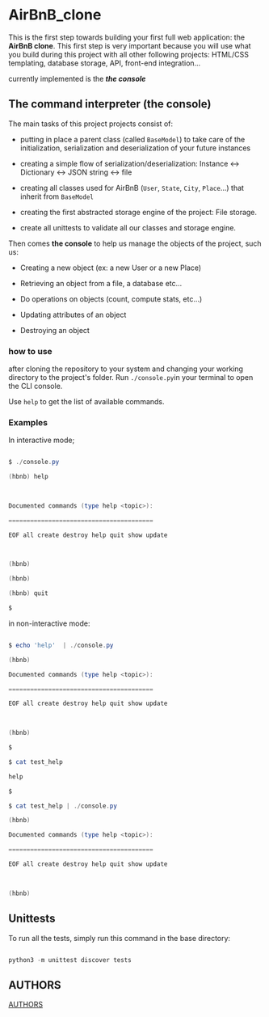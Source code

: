 
# AirBnB_clone

  

This is the first step towards building your first full web application: the **AirBnB clone**. This first step is very important because you will use what you build during this project with all other following projects: HTML/CSS templating, database storage, API, front-end integration…

currently implemented is the ***the console***

  

## The command interpreter (the console)

  

The main tasks of this project projects consist of:

  

- putting in place a parent class (called `BaseModel`) to take care of the initialization, serialization and deserialization of your future instances

- creating a simple flow of serialization/deserialization: Instance <-> Dictionary <-> JSON string <-> file

- creating all classes used for AirBnB (`User`, `State`, `City`, `Place`…) that inherit from `BaseModel`

- creating the first abstracted storage engine of the project: File storage.

- create all unittests to validate all our classes and storage engine.

  

Then comes **the console** to help us manage the objects of the project, such us:

  

- Creating a new object (ex: a new User or a new Place)

- Retrieving an object from a file, a database etc…

- Do operations on objects (count, compute stats, etc…)

- Updating attributes of an object

- Destroying an object

  

### how to use

  

after cloning the repository to your system and changing your working directory to the project's folder. Run `./console.py`in your terminal to open the CLI console.

Use `help` to get the list of available commands.

  

### Examples

  

In interactive mode;

  

```powershell

$ ./console.py

(hbnb) help

  

Documented commands (type help <topic>):

========================================

EOF all create destroy help quit show update

  

(hbnb)

(hbnb)

(hbnb) quit

$

```

  

in non-interactive mode:

  

```powershell

$ echo 'help'  | ./console.py

(hbnb)

Documented commands (type help <topic>):

========================================

EOF all create destroy help quit show update

  

(hbnb)

$

$ cat test_help

help

$

$ cat test_help | ./console.py

(hbnb)

Documented commands (type help <topic>):

========================================

EOF all create destroy help quit show update

  

(hbnb)

```

  

## Unittests

  

To run all the tests, simply run this command in the base directory:

  

```powershell

python3 -m unittest discover tests

```

  

## AUTHORS

  

[AUTHORS](AUTHORS)
